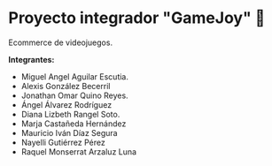 # Proyecto integrador "GameJoy" 👾

Ecommerce de videojuegos.

**Integrantes:**
* Miguel Angel Aguilar Escutia.
* Alexis González Becerril
* Jonathan Omar Quino Reyes.
* Ángel Álvarez Rodríguez
* Diana Lizbeth Rangel Soto.
* Marja Castañeda Hernández
* Mauricio Iván Díaz Segura
* Nayelli Gutiérrez Pérez 
* Raquel Monserrat Arzaluz Luna
